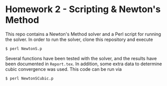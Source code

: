 # Homework 2 - Scripting & Newton's Method

This repo contains a Newton's Method solver and a Perl script for running the solver. In order to run the solver, clone this repository and execute 

```bash
$ perl NewtonS.p
```

Several functions have been tested with the solver, and the results have been documented in `Report.tex`. In addition, some extra data to determine cubic convergence was used. This code can be run via 

```bash
$ perl NewtonSCubic.p
```
